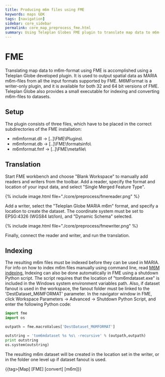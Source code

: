 ```yaml
---
title: Producing m6m files using FME
keywords: maps GDK
tags: [navigation]
sidebar: core_sidebar
permalink: core_map_preprocess_fme.html
summary: Using Teleplan Globes FME plugin to translate map data to m6m-format
---
```


# FME

Translating map data to m6m-format using FME is accomplished using a Teleplan Globe developed plugin. It is used to output spatial data as MARIA m6m-files from all the input formats supported by FME. M6MFormat is a writer-only plugin, and it is available for both 32 and 64 bit versions of FME. Teleplan Globe also provides a small executable for indexing and converting m6m-files to datasets.


## Setup

The plugin consists of three files, which have to be placed in the correct subdirectories of the FME installation:

*  m6mformat.dll → [..]\FME\Plugins\
*  m6mformat.db  → [..]\FME\formatsinfo\
*  m6mformat.fmf → [..]\FME\metafile\

## Translation

Start FME workbench and choose "Blank Workspace" to manually add readers and writers from the toolbar. Add a reader, specify the format and location of your input data, and select "Single Merged Feature Type".  

{% include image.html file="./core/preprocess/fmereader.png" %}

Add a writer, select the "Teleplan Globe MARIA m6m" format, and specify a location to create the dataset. The coordinate system must be set to EPSG:4326 (WGS84 lat/lon), and "Dynamic Schema" selected.

{% include image.html file="./core/preprocess/fmewriter.png" %}

Finally, connect the reader and writer, and run the translation. 

## Indexing

The resulting m6m files must be indexed before they can be used in MARIA. For info on how to index m6m files manually using command line, read [M6M indexing.](./core_map_preprocess_m6m_indexing.html) 
Indexing can also be done automatically in FME using a shutdown Python script. The script requires that the location of "tom6mdataset.exe" is included in the Windows system environment variables path. Also, if dataset fanout is used in the workspace, the fanout folder must be linked to the 'DestDataset_M6MFORMAT' parameter.  In the navigator window in FME, click Workspace Parameters → Advanced → Shutdown Python Script, and enter the following Python code:

```python
import fme
import os

outpath = fme.macroValues['DestDataset_M6MFORMAT']

outstring = 'tom6mdataset %s %s\ -recursive' % (outpath,outpath)
print outstring
os.system(outstring)
```

The resulting m6m dataset will be created in the location set in the writer, or in the folder one level up if dataset fanout is used.





{{tag>[Map] [FME] [convert] [m6m]}}










